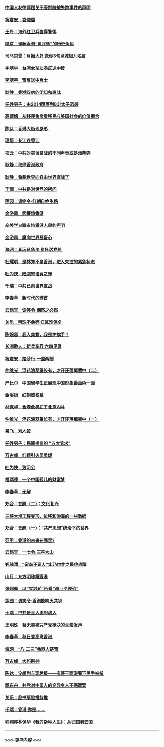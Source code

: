 #### [中国人权律师团关于唐荆陵被失踪事件的声明](../pages/nsc993/n11500014.md?t=09050400) 
#### [祝君安：哀傀儡](../pages/nsc993/n11499776.md?t=09050400) 
#### [王丹：海外红卫兵值得警惕](../pages/nsc993/n11498138.md?t=09050400) 
#### [梁京：理解香港“勇武派”的历史角色](../pages/nsc993/n11498006.md?t=09050400) 
#### [司马京雷：月娥大妈  送你3句皇城根儿名言](../pages/nsc993/n11497885.md?t=09050400) 
#### [李靖宇：台湾女孩赴港反送中赞](../pages/nsc993/n11497721.md?t=09050400) 
#### [李靖宇：赞反送中勇士](../pages/nsc993/n11497452.md?t=09050400) 
#### [耿静：香港政府的无知和愚昧](../pages/nsc993/n11494238.md?t=09050400) 
#### [任姓男子：由2014堕落到831太子恐袭](../pages/nsc993/n11496683.md?t=09050400) 
#### [高婧婧：从移民角度看移民与美国社会的价值磨合](../pages/nsc993/n11495757.md?t=09050400) 
#### [陈达：香港大街现原形 ](../pages/nsc993/n11495441.md?t=09050400) 
#### [理悟：长江连香江](../pages/nsc993/n11495377.md?t=09050400) 
#### [项云：中共对美贸易战的不同声音或是烟幕弹](../pages/nsc993/n11494929.md?t=09050400) 
#### [耿静：取缔香港政府](../pages/nsc993/n11494218.md?t=09050400) 
#### [耿静：独裁世界向自由世界宣战了](../pages/nsc993/n11494190.md?t=09050400) 
#### [千瑞：中共是对世界的拷问](../pages/nsc993/n11493021.md?t=09050400) 
#### [莲园：调笑令‧红朝自绝生路](../pages/nsc993/n11493011.md?t=09050400) 
#### [金浴凤：武警惊香港](../pages/nsc993/n11492994.md?t=09050400) 
#### [全美学自联支持香港人民的声明](../pages/nsc993/n11492630.md?t=09050400) 
#### [金浴凤：魔向世界展畜心](../pages/nsc993/n11492599.md?t=09050400) 
#### [海网：真玩紧急法 紧急送党终 ](../pages/nsc993/n11492535.md?t=09050400) 
#### [杜耀明：是林郑不是香港，进入失控的紧急状态](../pages/nsc993/n11491420.md?t=09050400) 
#### [吐为快：陆胞寄语黄之锋](../pages/nsc993/n11491117.md?t=09050400) 
#### [千瑞：中共已向世界宣战](../pages/nsc993/n11490123.md?t=09050400) 
#### [李春草：新时代的港首](../pages/nsc993/n11489864.md?t=09050400) 
#### [云鹤天：调笑令·偶然之必然](../pages/nsc993/n11489701.md?t=09050400) 
#### [关乐：明珠不会碎 红瓦难保全](../pages/nsc993/n11489647.md?t=09050400) 
#### [陈婉容：我入美籍，我是护旗手？](../pages/nsc993/n11487908.md?t=09050400) 
#### [长洲散人：新兵车行 六四见闻](../pages/nsc993/n11487729.md?t=09050400) 
#### [祝君安：踏莎行‧一国两制](../pages/nsc993/n11487699.md?t=09050400) 
#### [仲维光：浮花浪蕊镇长有，才开还落瘴雾中（二）](../pages/nsc993/n11483286.md?t=09050400) 
#### [严比尔：中国留学生正展现中国形象最血色一面](../pages/nsc993/n11485145.md?t=09050400) 
#### [金浴凤：红朝威权赋](../pages/nsc993/n11485191.md?t=09050400) 
#### [林保华：香港危机在于北京内斗](../pages/nsc993/n11484593.md?t=09050400) 
#### [仲维光：浮花浪蕊镇长有，才开还落瘴雾中（ㄧ）](../pages/nsc993/n11483259.md?t=09050400) 
#### [霄飞：港人赞](../pages/nsc993/n11482957.md?t=09050400) 
#### [任姓男子：民间提出的 “五大诉求”](../pages/nsc993/n11482897.md?t=09050400) 
#### [万古缘：红蛾引火邪灵烬](../pages/nsc993/n11482886.md?t=09050400) 
#### [吐为快：致习公](../pages/nsc993/n11482867.md?t=09050400) 
#### [福瑞德：一个中国孤儿的财富梦](../pages/nsc993/n11482817.md?t=09050400) 
#### [李春草：无解](../pages/nsc993/n11482791.md?t=09050400) 
#### [郑合：觉醒（二）：文化复兴](../pages/nsc993/n11478025.md?t=09050400) 
#### [三峡大坝工程变形、位移和渗漏的一些数据](../pages/nsc993/n11478232.md?t=09050400) 
#### [郑合：觉醒（一）：“共产思想”统治下的世界](../pages/nsc993/n11477663.md?t=09050400) 
#### [范甲：香港的未来在哪里?](../pages/nsc993/n11477249.md?t=09050400) 
#### [云鹤天：一七令·三座大山](../pages/nsc993/n11477192.md?t=09050400) 
#### [郑纯清：“留岛不留人”实乃中共之最终底牌](../pages/nsc993/n11476160.md?t=09050400) 
#### [山月：东方明珠耀香港](../pages/nsc993/n11476077.md?t=09050400) 
#### [张翎燊：以“实践论”再看“邓小平理论”](../pages/nsc993/n11475733.md?t=09050400) 
#### [莲园：调笑令‧香港敲响灭共钟](../pages/nsc993/n11475723.md?t=09050400) 
#### [千瑞：中共是全人类的敌人](../pages/nsc993/n11475329.md?t=09050400) 
#### [王明珠：替无辜被共产党枪决的父亲发声](../pages/nsc993/n11474570.md?t=09050400) 
#### [李春草：秋日登高眺香港 ](../pages/nsc993/n11474491.md?t=09050400) 
#### [海网：“八·二三”香港人链赞 ](../pages/nsc993/n11474538.md?t=09050400) 
#### [万古缘：大屿荆神](../pages/nsc993/n11474401.md?t=09050400) 
#### [陈达：没想到与现世报——有感于两港警下黑手被捕 ](../pages/nsc993/n11472557.md?t=09050400) 
#### [甑东舟：共党对中国人的变异令人不寒而栗](../pages/nsc993/n11472496.md?t=09050400) 
#### [关乐：脸书扇脸推特推](../pages/nsc993/n11472488.md?t=09050400) 
#### [千瑞：香港  你是…… ](../pages/nsc993/n11472459.md?t=09050400) 
#### [程翔序林保华《我的杂种人生》：从归国到去国](../pages/nsc993/n11472369.md?t=09050400) 

----
#### [ >>> 更早内容 <<< ](../indexes/nsc993-earlier.md)
